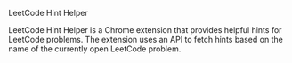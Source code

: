 LeetCode Hint Helper


LeetCode Hint Helper is a Chrome extension that provides helpful hints for LeetCode problems. The extension uses an API to fetch hints based on the name of the currently open LeetCode problem.
